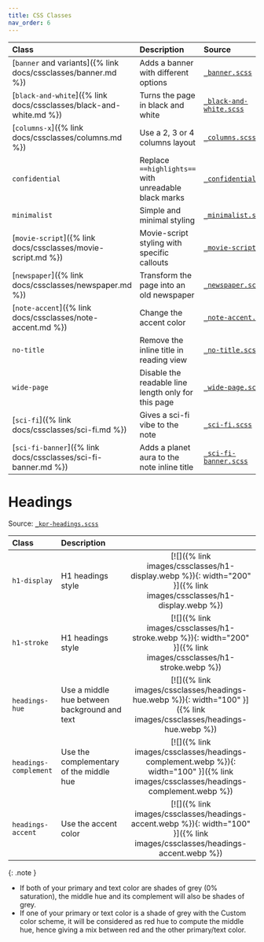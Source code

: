 ```yaml
---
title: CSS Classes
nav_order: 6
---
```


| Class                                                              | Description                                          | Source                                                           |
|:-------------------------------------------------------------------|:-----------------------------------------------------|:-----------------------------------------------------------------|
| [`banner` and variants]({% link docs/cssclasses/banner.md %})      | Adds a banner with different options                 | [`_banner.scss`](https://github.com/ElsaTam/obsidian-fancy-a-story/blob/main/scss/cssclasses/_banner.scss) |
| [`black-and-white`]({% link docs/cssclasses/black-and-white.md %}) | Turns the page in black and white                    | [`_black-and-white.scss`](https://github.com/ElsaTam/obsidian-fancy-a-story/blob/main/scss/cssclasses/_black-and-white.scss) |
| [`columns-x`]({% link docs/cssclasses/columns.md %})               | Use a 2, 3 or 4 columns layout                       | [`_columns.scss`](https://github.com/ElsaTam/obsidian-fancy-a-story/blob/main/scss/cssclasses/_columns.scss) |
| `confidential`                                                     | Replace `==highlights==` with unreadable black marks | [`_confidential.scss`](https://github.com/ElsaTam/obsidian-fancy-a-story/blob/main/scss/cssclasses/_confidential.scss) |
| `minimalist`                                                       | Simple and minimal styling                           | [`_minimalist.scss`](https://github.com/ElsaTam/obsidian-fancy-a-story/blob/main/scss/cssclasses/_minimalist.scss) |
| [`movie-script`]({% link docs/cssclasses/movie-script.md %})       | Movie-script styling with specific callouts          | [`_movie-script.scss`](https://github.com/ElsaTam/obsidian-fancy-a-story/blob/main/scss/cssclasses/_movie-script.scss) |
| [`newspaper`]({% link docs/cssclasses/newspaper.md %})             | Transform the page into an old newspaper             | [`_newspaper.scss`](https://github.com/ElsaTam/obsidian-fancy-a-story/blob/main/scss/cssclasses/_newspaper.scss) |
| [`note-accent`]({% link docs/cssclasses/note-accent.md %})         | Change the accent color                              | [`_note-accent.scss`](https://github.com/ElsaTam/obsidian-fancy-a-story/blob/main/scss/cssclasses/_note-accent.scss) |
| `no-title`                                                         | Remove the inline title in reading view              | [`_no-title.scss`](https://github.com/ElsaTam/obsidian-fancy-a-story/blob/main/scss/cssclasses/_no-title.scss) |
| `wide-page`                                                        | Disable the readable line length only for this page  | [`_wide-page.scss`](https://github.com/ElsaTam/obsidian-fancy-a-story/blob/main/scss/cssclasses/_wide-page.scss) |
| [`sci-fi`]({% link docs/cssclasses/sci-fi.md %})                   | Gives a sci-fi vibe to the note                      | [`_sci-fi.scss`](https://github.com/ElsaTam/obsidian-fancy-a-story/blob/main/scss/cssclasses/_sci-fi.scss) |
| [`sci-fi-banner`]({% link docs/cssclasses/sci-fi-banner.md %})     | Adds a planet aura to the note inline title          | [`_sci-fi-banner.scss`](https://github.com/ElsaTam/obsidian-fancy-a-story/blob/main/scss/cssclasses/_sci-fi-banner.scss) |

# Headings

Source: [`_kpr-headings.scss`](https://github.com/ElsaTam/obsidian-fancy-a-story/blob/main/scss/editor/_kpr-headings.scss)

| Class                 | Description                                  |                 |
|:----------------------|:---------------------------------------------|:---------------:|
| `h1-display`          | H1 headings style                            | [![]({% link images/cssclasses/h1-display.webp %}){: width="200" }]({% link images/cssclasses/h1-display.webp %})         |
| `h1-stroke`           | H1 headings style                            | [![]({% link images/cssclasses/h1-stroke.webp %}){: width="200" }]({% link images/cssclasses/h1-stroke.webp %}) |
| `headings-hue`        | Use a middle hue between background and text | [![]({% link images/cssclasses/headings-hue.webp %}){: width="100" }]({% link images/cssclasses/headings-hue.webp %}) |
| `headings-complement` | Use the complementary of the middle hue      | [![]({% link images/cssclasses/headings-complement.webp %}){: width="100" }]({% link images/cssclasses/headings-complement.webp %}) |
| `headings-accent`     | Use the accent color                         | [![]({% link images/cssclasses/headings-accent.webp %}){: width="100" }]({% link images/cssclasses/headings-accent.webp %}) |

{: .note }
- If both of your primary and text color are shades of grey (0% saturation), the middle hue and its complement will also be shades of grey.
- If one of your primary or text color is a shade of grey with the Custom color scheme, it will be considered as red hue to compute the middle hue, hence giving a mix between red and the other primary/text color.